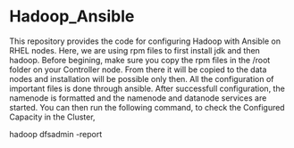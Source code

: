# Hadoop_Ansible
This repository provides the code for configuring Hadoop with Ansible on RHEL nodes. 
Here, we are using rpm files to first install jdk and then hadoop.
Before begining, make sure you copy the rpm files in the /root folder on your Controller node. From there it will be copied to the data nodes and installation will be possible only then. 
All the configuration of important files is done through ansible. 
After successfull configuration, the namenode is formatted and the namenode and datanode services are started. 
You can then run the following command, to check the Configured Capacity in the Cluster,

hadoop dfsadmin -report 
